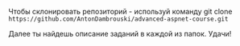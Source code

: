 Чтобы склонировать репозиторий - используй команду git clone `https://github.com/AntonDambrouski/advanced-aspnet-course.git`

Далее ты найдешь описание заданий в каждой из папок. Удачи!
